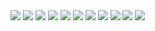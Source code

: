 <img src="geotechnics-2006/1.jpg">

<img src="geotechnics-2006/2.jpg">

<img src="geotechnics-2006/4.jpg">

<img src="geotechnics-2006/5.jpg">

<img src="geotechnics-2006/6.jpg">

<img src="geotechnics-2006/7.jpg">

<img src="geotechnics-2006/8.jpg">

<img src="geotechnics-2006/9.jpg">

<img src="geotechnics-2006/10.jpg">

<img src="geotechnics-2006/11.jpg">

<img src="geotechnics-2006/12.jpg">